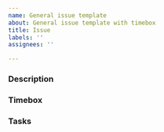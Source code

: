 ```yaml
---
name: General issue template
about: General issue template with timebox
title: Issue
labels: ''
assignees: ''

---
```


### Description

### Timebox

### Tasks
